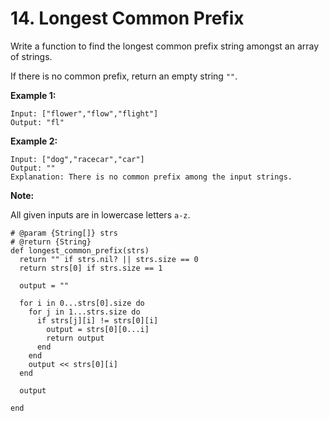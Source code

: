 # 14. Longest Common Prefix

Write a function to find the longest common prefix string amongst an array of strings.

If there is no common prefix, return an empty string `""`.

**Example 1:**

```text
Input: ["flower","flow","flight"]
Output: "fl"
```

**Example 2:**

```text
Input: ["dog","racecar","car"]
Output: ""
Explanation: There is no common prefix among the input strings.
```

**Note:**

All given inputs are in lowercase letters `a-z`.



```text
# @param {String[]} strs
# @return {String}
def longest_common_prefix(strs)
  return "" if strs.nil? || strs.size == 0
  return strs[0] if strs.size == 1
  
  output = ""
  
  for i in 0...strs[0].size do
    for j in 1...strs.size do
      if strs[j][i] != strs[0][i]
        output = strs[0][0...i]
        return output
      end
    end
    output << strs[0][i]
  end
  
  output
  
end
```

